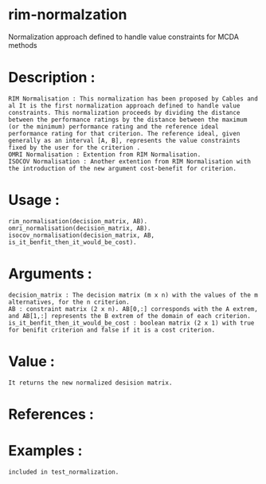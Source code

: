 # rim-normalzation
 Normalization approach defined to handle value constraints for MCDA methods

# Description : 
    RIM Normalisation : This normalization has been proposed by Cables and al It is the first normalization approach defined to handle value constraints. This normalization proceeds by dividing the distance between the performance ratings by the distance between the maximum (or the minimum) performance rating and the reference ideal performance rating for that criterion. The reference ideal, given generally as an interval [A, B], represents the value constraints fixed by the user for the criterion .
    OMRI Normalisation : Extention from RIM Normalisation.
    ISOCOV Normalisation : Another extention from RIM Normalisation with the introduction of the new argument cost-benefit for criterion.

# Usage :
    rim_normalisation(decision_matrix, AB).
    omri_normalisation(decision_matrix, AB).
    isocov_normalisation(decision_matrix, AB, is_it_benfit_then_it_would_be_cost).

# Arguments :
    decision_matrix : The decision matrix (m x n) with the values of the m alternatives, for the n criterion.
    AB : constraint matrix (2 x n). AB[0,:] corresponds with the A extrem, and AB[1,:] represents the B extrem of the domain of each criterion.
    is_it_benfit_then_it_would_be_cost : boolean matrix (2 x 1) with true for benifit criterion and false if it is a cost criterion.

# Value :
    It returns the new normalized desision matrix.

# References :

# Examples : 
    included in test_normalization.